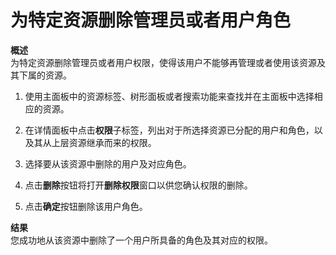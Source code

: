 # 为特定资源删除管理员或者用户角色

**概述**<br/>
为特定资源删除管理员或者用户权限，使得该用户不能够再管理或者使用该资源及其下属的资源。

1. 使用主面板中的资源标签、树形面板或者搜索功能来查找并在主面板中选择相应的资源。

2. 在详情面板中点击**权限**子标签，列出对于所选择资源已分配的用户和角色，以及其从上层资源继承而来的权限。

3. 选择要从该资源中删除的用户及对应角色。

4. 点击**删除**按钮将打开**删除权限**窗口以供您确认权限的删除。

5. 点击**确定**按钮删除该用户角色。

**结果**<br/>
您成功地从该资源中删除了一个用户所具备的角色及其对应的权限。

